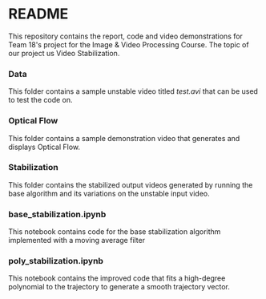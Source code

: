 # README

This repository contains the report, code and video demonstrations for Team 18's project for the Image & Video Processing Course. The topic of our project us Video Stabilization.



### Data

This folder contains a sample unstable video titled *test.avi* that can be used to test the code on.

### Optical Flow

This folder contains a sample demonstration video that generates and displays Optical Flow.

### Stabilization

This folder contains the stabilized output videos generated by running the base algorithm and its variations on the unstable input video.

### base_stabilization.ipynb

This notebook contains code for the base stabilization algorithm implemented with a moving average filter

### poly_stabilization.ipynb

This notebook contains the improved code that fits a high-degree polynomial to the trajectory to generate a smooth trajectory vector.

 